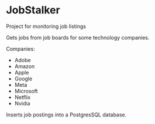 # JobStalker
Project for monitoring job listings

Gets jobs from job boards for some technology companies.

Companies:
- Adobe
- Amazon
- Apple
- Google
- Meta
- Microsoft
- Netflix
- Nvidia

Inserts job postings into a PostgresSQL database.
